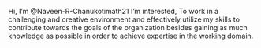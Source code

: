  Hi, I’m @Naveen-R-Chanukotimath21
I’m interested, To work in a challenging and creative environment and effectively utilize my skills to contribute towards the goals of the organization 
besides gaining as much knowledge as possible in order to achieve expertise in the working domain.
